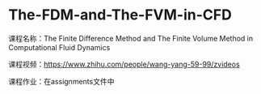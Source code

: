 # The-FDM-and-The-FVM-in-CFD

课程名称：The Finite Difference Method and The Finite Volume Method in Computational Fluid Dynamics

课程视频：https://www.zhihu.com/people/wang-yang-59-99/zvideos 

课程作业：在assignments文件中
